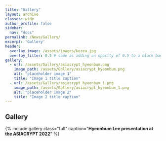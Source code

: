 ```yaml
---
title: "Gallery"
layout: archive
classes: wide
author_profile: false
sidebar:
  nav: "docs"
permalink: /News/Gallery/
excerpt: 'Gallery'
header:
  overlay_image: /assets/images/korea.jpg
  overlay_filter: 0.5 # same as adding an opacity of 0.5 to a black background
gallery:
  - url: /assets/Gallery/asiacrypt_hyeonbum.png
    image_path: /assets/Gallery/asiacrypt_hyeonbum.png
    alt: "placeholder image 1"
    title: "Image 1 title caption"
  - url: /assets/Gallery/asiacrypt_hyeonbum_1.png
    image_path: /assets/Gallery/asiacrypt_hyeonbum_1.png
    alt: "placeholder image 2"
    title: "Image 2 title caption"
---
```


## Gallery
    
{% include gallery class="full" caption="**Hyeonbum Lee presentation at the ASIACRYPT 2022**" %}
